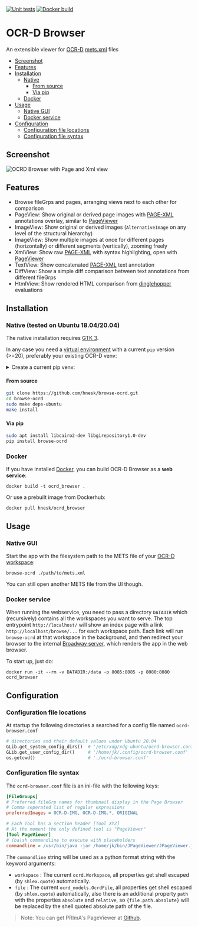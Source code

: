 [![Unit tests](https://github.com/hnesk/browse-ocrd/workflows/Unit%20tests/badge.svg?branch=master)](https://github.com/hnesk/browse-ocrd/actions/workflows/unittest.yml)
[![Docker build](https://github.com/hnesk/browse-ocrd/actions/workflows/dockerhub.yml/badge.svg)](https://github.com/hnesk/browse-ocrd/actions/workflows/dockerhub.yml)

# OCR-D Browser

An extensible viewer for [OCR-D](https://ocr-d.de/) [mets.xml](https://ocr-d.de/en/spec/mets) files

 * [Screenshot](#screenshot)
 * [Features](#features)
 * [Installation](#installation)
    * [Native](#native-tested-on-ubuntu-18042004)
       * [From source](#from-source)
       * [Via pip](#via-pip)
    * [Docker](#docker)
 * [Usage](#usage)
    * [Native GUI](#native-gui)
    * [Docker service](#docker-service)
 * [Configuration](#configuration)
    * [Configuration file locations](#configuration-file-locations)
    * [Configuration file syntax](#configuration-file-syntax)
 
## Screenshot

![OCRD Browser with Page and Xml view](docs/screenshot.png)


## Features

- Browse fileGrps and pages, arranging views next to each other for comparison
- PageView: Show original or derived page images with [PAGE-XML](https://ocr-d.de/en/spec/page) annotations overlay, similar to [PageViewer](https://github.com/PRImA-Research-Lab/prima-page-viewer)
- ImageView: Show original or derived images (`AlternativeImage` on any level of the structural hierarchy)
- ImageView: Show multiple images at once for different pages (horizontally) or different segments (vertically), zooming freely
- XmlView: Show raw [PAGE-XML](https://ocr-d.de/en/spec/page) with syntax highlighting, open with [PageViewer](https://github.com/PRImA-Research-Lab/prima-page-viewer)
- TextView: Show concatenated [PAGE-XML](https://ocr-d.de/en/spec/page) text annotation
- DiffView: Show a simple diff comparison between text annotations from different fileGrps  
- HtmlView: Show rendered HTML comparison from [dinglehopper](https://github.com/qurator-spk/dinglehopper) evaluations

## Installation

### Native (tested on Ubuntu 18.04/20.04) 

The native installation requires [GTK 3](https://www.gtk.org/).

In any case you need a [virtual environment](https://packaging.python.org/tutorials/installing-packages/#creating-virtual-environments) with a current `pip` version (>=20), preferably your existing OCR-D venv:

<details>
  <summary>Create a current pip venv:</summary>

```bash
sudo apt install python3-pip python3-venv 
python3 -m venv venv
source venv/bin/activate
pip install --upgrade pip setuptools wheel
```
</details>


#### From source
```bash
git clone https://github.com/hnesk/browse-ocrd.git 
cd browse-ocrd
sudo make deps-ubuntu
make install
```

#### Via pip

```bash
sudo apt install libcairo2-dev libgirepository1.0-dev
pip install browse-ocrd
```

### Docker

If you have installed [Docker](https://docs.docker.com/get-docker/), you can build OCR-D Browser as a **web service**:

    docker build -t ocrd_browser .

Or use a prebuilt image from Dockerhub:

    docker pull hnesk/ocrd_browser


## Usage

### Native GUI
Start the app with the filesystem path to the METS file of your [OCR-D workspace](https://ocr-d.de/en/spec/glossary#workspace):
```
browse-ocrd ./path/to/mets.xml
```

You can still open another METS file from the UI though.

### Docker service

When running the webservice, you need to pass a directory `DATADIR` which (recursively) contains all the workspaces you want to serve.
The top entrypoint `http://localhost/` will show an index page with a link `http://localhost/browse/...` for each workspace path.
Each link will run `browse-ocrd` at that workspace in the background, and then redirect your browser to the internal [Broadway server](https://docs.gtk.org/gtk3/broadway.html), which renders the app in the web browser.

To start up, just do:

    docker run -it --rm -v DATADIR:/data -p 8085:8085 -p 8080:8080 ocrd_browser


## Configuration

### Configuration file locations

At startup the following directories a searched for a config file named `ocrd-browser.conf` 

```python
# directories and their default values under Ubuntu 20.04
GLib.get_system_config_dirs()  # '/etc/xdg/xdg-ubuntu/ocrd-browser.conf', '/etc/xdg/ocrd-browser.conf'
GLib.get_user_config_dir()     # '/home/jk/.config/ocrd-browser.conf'  
os.getcwd()                    # './ocrd-browser.conf'
```

### Configuration file syntax

The `ocrd-browser.conf` file is an ini-file with the following keys:
```ini
[FileGroups]
# Preferred fileGrp names for thumbnail display in the Page Browser 
# Comma seperated list of regular expressions
preferredImages = OCR-D-IMG, OCR-D-IMG.*, ORIGINAL

# Each Tool has a section header [Tool XYZ]
# At the moment the only defined tool is "PageViewer"  
[Tool PageViewer]
# (ba)sh commandline to execute with placeholders  
commandline = /usr/bin/java -jar /home/jk/bin/JPageViewer/JPageViewer.jar --resolve-dir {workspace.directory} {file.path.absolute}
```

The `commandline` string will be used as a python format string with the keyword arguments:

* `workspace` : The current `ocrd.Workspace`, all properties get shell escaped (by `shlex.quote`) automatically.
* `file` : The current `ocrd_models.OcrdFile`, all properties get shell escaped (by `shlex.quote`) automatically, also there is an additional property `path` with the properties `absolute` and `relative`, so `{file.path.absolute}` will be replaced by the shell quoted absolute path of the file. 

> Note: You can get PRImA's PageViewer at [Github](https://github.com/PRImA-Research-Lab/prima-page-viewer/releases).
